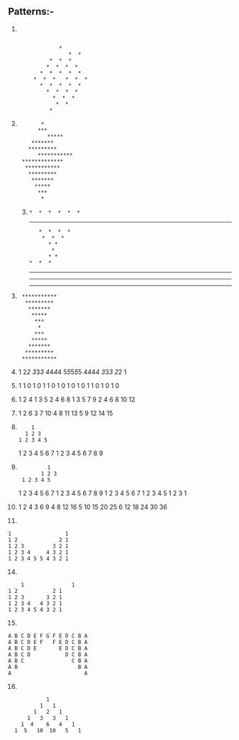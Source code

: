 Patterns:-
---------------------------------------------------------------------------------------------------------------
1)
 ```

	             * 
                    *  * 
   	          *  *  * 
   	         *  *  *  * 
  	       *  *  *  *  * 
  	     *  *  *   *  *  * 
	       *  *  *  *  *   
	         *  *  *  *  
	           *  *  *  
	            *  * 
		      * 

```

2)	          * 
        	 *** 
            	***** 
  	       ******* 
  	      ********* 
             *********** 
	    ************* 
	     *********** 
	      ********* 
	       ******* 
	        ***** 
	         *** 
	          * 
	3)
           *  *  *  *  *  * 
 	    *  *  *  *  * 
              *  *  *  * 
               *  *  * 
                 * * 
                  * 
       	         * * 
  	       *  *  * 
  	      *  *  *  * 
 	     *  *  *  *  * 
 	   *  *  *  *  *  * 


4)
        *********** 
         ********* 
          ******* 
           ***** 
            *** 
             * 
            *** 
           ***** 
          ******* 
         ********* 
        *********** 


6)
	1 
	2*2 
	3*3*3 
	4*4*4*4 
	5*5*5*5*5 
	4*4*4*4 
	3*3*3 
	2*2 
	1


7)
	1 
	1 0 
	1 0 1 
	1 0 1 0 
	1 0 1 0 1 
	1 0 1 0 1 0 

	
8)	1 
	2 4 
	1 3 5 
	2 4 6 8 
	1 3 5 7 9 
	2 4 6 8 10 12


9)	1 
	2 6 
	3 7 10 
	4 8 11 13 
	5 9 12 14 15 



10)	        1 
	      1 2 3 
	    1 2 3 4 5 
 	  1 2 3 4 5 6 7 
 	1 2 3 4 5 6 7 8 9 


11)              1 
               1 2 3 
  	     1 2 3 4 5 
  	   1 2 3 4 5 6 7 
	 1 2 3 4 5 6 7 8 9 
	   1 2 3 4 5 6 7 
	     1 2 3 4 5 
	       1 2 3 
	         1 



12)
	1 
	2 4 
	3 6 9 
	4 8 12 16 
	5 10 15 20 25 
	6 12 18 24 30 36 


13)

	1                 1 
	1 2             2 1 
	1 2 3         3 2 1 
	1 2 3 4     4 3 2 1 
	1 2 3 4 5 5 4 3 2 1 


14)

        1               1 
	1 2           2 1 
	1 2 3       3 2 1 
	1 2 3 4   4 3 2 1 
	1 2 3 4 5 4 3 2 1 


15)

	A B C D E F G F E D C B A 
	A B C D E F   F E D C B A 
	A B C D E       E D C B A 
	A B C D           D C B A 
	A B C               C B A 
	A B                   B A 
	A                       A 


16)

	            1 
	          1   1 
	        1   2   1 
	      1   3   3   1 
	    1  4    6   4   1 
	  1  5   10  10   5   1 


